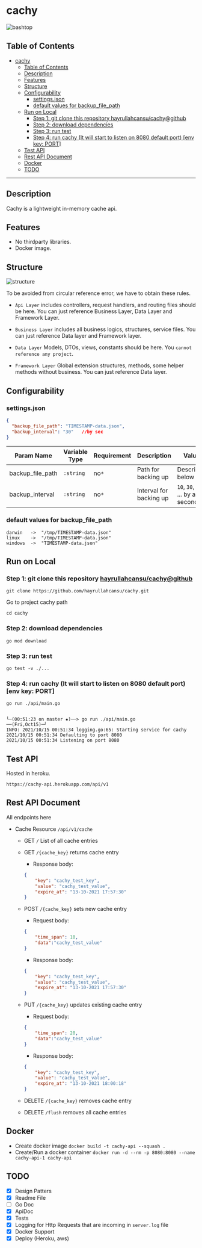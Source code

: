 # cachy
 ![bashtop](images/logo.png)

## Table of Contents

- [cachy](#cachy)
  - [Table of Contents](#table-of-contents)
  - [Description](#description)
  - [Features](#features)
  - [Structure](#structure)
  - [Configurability](#configurability)
    - [settings.json](#settingsjson)
    - [default values for backup_file_path](#default-values-for-backup_file_path)
  - [Run on Local](#run-on-local)
    - [Step 1: git clone this repository hayrullahcansu/cachy@github](#step-1-git-clone-this-repository-hayrullahcansucachygithub)
    - [Step 2: download dependencies](#step-2-download-dependencies)
    - [Step 3: run test](#step-3-run-test)
    - [Step 4: run cachy (It will start to listen on 8080 default port) [env key: PORT]](#step-4-run-cachy-it-will-start-to-listen-on-8080-default-port-env-key-port)
  - [Test API](#test-api)
  - [Rest API Document](#rest-api-document)
  - [Docker](#docker)
  - [TODO](#todo)

---


## Description

Cachy is a lightweight in-memory cache api.

## Features

* No thirdparty libraries.
* Docker image.

## Structure
![structure](images/structure.png)

To be avoided from circular reference error, we have to obtain these rules. 

 * `Api Layer` includes controllers, request handlers, and routing files  should be here. You can just reference Business Layer, Data Layer and Framework Layer.

 * `Business Layer` includes all business logics, structures, service files. You can just reference Data layer and Framework layer.

 * `Data Layer` Models, DTOs, views, constants should be here. You `cannot reference any project`.

 * `Framework Layer` Global extension structures, methods, some helper methods without business. You can just reference Data layer.
  
## Configurability


### settings.json 

```json
{
  "backup_file_path": "TIMESTAMP-data.json", 
  "backup_interval": "30"   //by sec
}
```

| Param Name | Variable Type | Requirement | Description                         | Value                                                                             |
|------------|---------------|-------------|-------------------------------------|-------------------------------------------------------------------------------------|
| backup_file_path       | `:string`     |    no`*`   | Path for backing up                       |   Described below  |
| backup_interval      | `:string`     |    no`*`   | Interval for backing up         |  `10`, `30`, `60` ... by any seconds  |

### default values for backup_file_path
```
darwin   ->  "/tmp/TIMESTAMP-data.json"
linux    ->  "/tmp/TIMESTAMP-data.json"
windows  ->  "TIMESTAMP-data.json"
```
## Run on Local 

### Step 1: git clone this repository [hayrullahcansu/cachy@github](https://github.com/hayrullahcansu/cachy)
```
git clone https://github.com/hayrullahcansu/cachy.git
```
Go to project cachy path
```
cd cachy
```
### Step 2: download dependencies
```
go mod download
```
### Step 3: run test
```
go test -v ./... 
```
### Step 4: run cachy (It will start to listen on 8080 default port) [env key: PORT]
```
go run ./api/main.go
```
```

└─(00:51:23 on master ✹)──> go run ./api/main.go               ──(Fri,Oct15)─┘
INFO: 2021/10/15 00:51:34 logging.go:65: Starting service for cachy
2021/10/15 00:51:34 Defaulting to port 8080
2021/10/15 00:51:34 Listening on port 8080
```
## Test API 

Hosted in heroku.

`https://cachy-api.herokuapp.com/api/v1`
## Rest API Document

All endpoints here
- Cache Resource `/api/v1/cache`
  - GET `/` List of all cache entries
  - GET `/{cache_key}` returns cache entry
    - Response body: 
    ```json
    {
        "key": "cachy_test_key",
        "value": "cachy_test_value",
        "expire_at": "13-10-2021 17:57:30"
    }
    ```
  - POST `/{cache_key}` sets new cache entry
    - Request body: 
    ```json
    {
        "time_span": 10,
        "data":"cachy_test_value"
    }
    ```
    - Response body: 
    ```json
    {
        "key": "cachy_test_key",
        "value": "cachy_test_value",
        "expire_at": "13-10-2021 17:57:30"
    }
    ```
  - PUT `/{cache_key}` updates existing cache entry
     - Request body: 
    ```json
    {
        "time_span": 20,
        "data":"cachy_test_value"
    }
    ```
      - Response body: 
    ```json
    {
        "key": "cachy_test_key",
        "value": "cachy_test_value",
        "expire_at": "13-10-2021 18:00:18"
    }
    ```

  - DELETE `/{cache_key}` removes cache entry
    
  - DELETE `/flush` removes all cache entries
    

## Docker

- Create docker image `docker build -t cachy-api --squash .` 
- Create/Run a docker container `docker run -d --rm -p 8080:8080 --name cachy-api-1 cachy-api` 
  
## TODO

- [x] Design Patters
- [x] Readme File
- [ ] Go Doc
- [x] ApiDoc
- [x] Tests
- [x] Logging for Http Requests that are incoming in `server.log` file
- [x] Docker Support
- [x] Deploy (Heroku, aws)